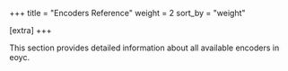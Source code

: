 +++
title = "Encoders Reference"
weight = 2
sort_by = "weight"

[extra]
+++

This section provides detailed information about all available encoders in eoyc.
